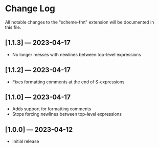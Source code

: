# Change Log

All notable changes to the "scheme-fmt" extension will be documented in this
file.

## [1.1.3] — 2023-04-17

- No longer messes with newlines between top-level expressions

## [1.1.2] — 2023-04-17

- Fixes formatting comments at the end of S-expressions

## [1.1.0] — 2023-04-17

- Adds support for formatting comments
- Stops forcing newlines between top-level expressions

## [1.0.0] — 2023-04-12

- Initial release
